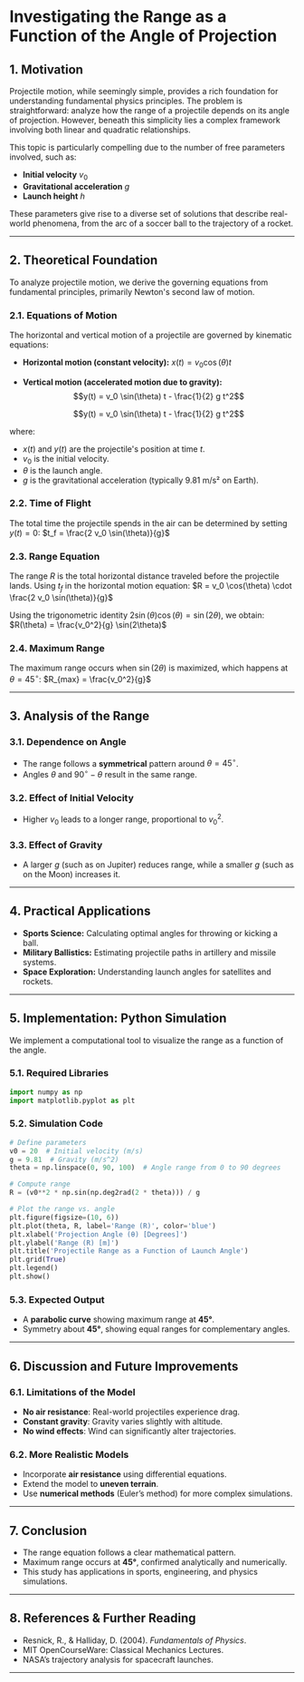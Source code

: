# **Investigating the Range as a Function of the Angle of Projection**

## **1. Motivation**
Projectile motion, while seemingly simple, provides a rich foundation for understanding fundamental physics principles. The problem is straightforward: analyze how the range of a projectile depends on its angle of projection. However, beneath this simplicity lies a complex framework involving both linear and quadratic relationships.

This topic is particularly compelling due to the number of free parameters involved, such as:
- **Initial velocity** $v_0$
- **Gravitational acceleration** $g$
- **Launch height** $h$


These parameters give rise to a diverse set of solutions that describe real-world phenomena, from the arc of a soccer ball to the trajectory of a rocket.

---

## **2. Theoretical Foundation**
To analyze projectile motion, we derive the governing equations from fundamental principles, primarily Newton's second law of motion.

### **2.1. Equations of Motion**
The horizontal and vertical motion of a projectile are governed by kinematic equations:

- **Horizontal motion (constant velocity):**
  $x(t) = v_0 \cos(\theta) t$

- **Vertical motion (accelerated motion due to gravity):**
  $$y(t) = v_0 \sin(\theta) t - \frac{1}{2} g t^2$$

  $$y(t) = v_0 \sin(\theta) t - \frac{1}{2} g t^2$$


where:
- $x(t)$ and $y(t)$ are the projectile's position at time $t$.
- $v_0$ is the initial velocity.
-  $\theta$ is the launch angle.
- $g$ is the gravitational acceleration (typically 9.81 m/s² on Earth).

### **2.2. Time of Flight**
The total time the projectile spends in the air can be determined by setting $y(t) = 0$:
$t_f = \frac{2 v_0 \sin(\theta)}{g}$

### **2.3. Range Equation**
The range $R$ is the total horizontal distance traveled before the projectile lands.
Using $t_f$ in the horizontal motion equation:
 $R = v_0 \cos(\theta) \cdot \frac{2 v_0 \sin(\theta)}{g}$

Using the trigonometric identity $2\sin(\theta) \cos(\theta) = \sin(2\theta)$, we obtain:
$R(\theta) = \frac{v_0^2}{g} \sin(2\theta)$

### **2.4. Maximum Range**
The maximum range occurs when $\sin(2\theta)$ is maximized, which happens at $\theta = 45^\circ$:
$R_{max} = \frac{v_0^2}{g}$

---

## **3. Analysis of the Range**

### **3.1. Dependence on Angle**
- The range follows a **symmetrical** pattern around $\theta = 45^\circ$.
- Angles $\theta$ and $90^\circ - \theta$ result in the same range.

### **3.2. Effect of Initial Velocity**
- Higher $v_0$ leads to a longer range, proportional to $v_0^2$.

### **3.3. Effect of Gravity**
- A larger $g$ (such as on Jupiter) reduces range, while a smaller $g$ (such as on the Moon) increases it.

---

## **4. Practical Applications**

- **Sports Science:** Calculating optimal angles for throwing or kicking a ball.
- **Military Ballistics:** Estimating projectile paths in artillery and missile systems.
- **Space Exploration:** Understanding launch angles for satellites and rockets.

---

## **5. Implementation: Python Simulation**
We implement a computational tool to visualize the range as a function of the angle.

### **5.1. Required Libraries**
```python
import numpy as np
import matplotlib.pyplot as plt
```

### **5.2. Simulation Code**
```python
# Define parameters
v0 = 20  # Initial velocity (m/s)
g = 9.81  # Gravity (m/s^2)
theta = np.linspace(0, 90, 100)  # Angle range from 0 to 90 degrees

# Compute range
R = (v0**2 * np.sin(np.deg2rad(2 * theta))) / g

# Plot the range vs. angle
plt.figure(figsize=(10, 6))
plt.plot(theta, R, label='Range (R)', color='blue')
plt.xlabel('Projection Angle (θ) [Degrees]')
plt.ylabel('Range (R) [m]')
plt.title('Projectile Range as a Function of Launch Angle')
plt.grid(True)
plt.legend()
plt.show()
```

### **5.3. Expected Output**
- A **parabolic curve** showing maximum range at **45°**.
- Symmetry about **45°**, showing equal ranges for complementary angles.

---

## **6. Discussion and Future Improvements**

### **6.1. Limitations of the Model**
- **No air resistance**: Real-world projectiles experience drag.
- **Constant gravity**: Gravity varies slightly with altitude.
- **No wind effects**: Wind can significantly alter trajectories.

### **6.2. More Realistic Models**
- Incorporate **air resistance** using differential equations.
- Extend the model to **uneven terrain**.
- Use **numerical methods** (Euler’s method) for more complex simulations.

---

## **7. Conclusion**
- The range equation follows a clear mathematical pattern.
- Maximum range occurs at **45°**, confirmed analytically and numerically.
- This study has applications in sports, engineering, and physics simulations.

---

## **8. References & Further Reading**
- Resnick, R., & Halliday, D. (2004). *Fundamentals of Physics*.
- MIT OpenCourseWare: Classical Mechanics Lectures.
- NASA’s trajectory analysis for spacecraft launches.

---


